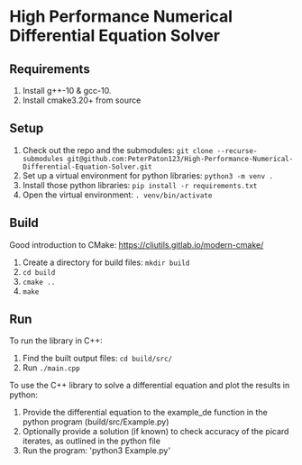 # High Performance Numerical Differential Equation Solver


## Requirements
1. Install g++-10 & gcc-10.
1. Install cmake3.20+ from source

## Setup
1. Check out the repo and the submodules: `git clone --recurse-submodules git@github.com:PeterPaton123/High-Performance-Numerical-Differential-Equation-Solver.git`
2. Set up a virtual environment for python libraries: `python3 -m venv .`
3. Install those python libraries: `pip install -r requirements.txt`
4. Open the virtual environment: `. venv/bin/activate`

## Build
Good introduction to CMake: https://cliutils.gitlab.io/modern-cmake/

1. Create a directory for build files: `mkdir build`
2. `cd build`
3. `cmake ..`
4. `make`

## Run

To run the library in C++:
1. Find the built output files: `cd build/src/`
2. Run `./main.cpp`

To use the C++ library to solve a differential equation and plot the results in python:
1. Provide the differential equation to the example_de function in the python program (build/src/Example.py)
2. Optionally provide a solution (if known) to check accuracy of the picard iterates, as outlined in the python file
3. Run the program: 'python3 Example.py'

